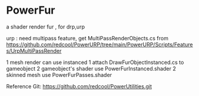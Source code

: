 # PowerFur
a shader render fur , for drp,urp

urp : need multipass feature,
     get MultiPassRenderObjects.cs from https://github.com/redcool/PowerURP/tree/main/PowerURP/Scripts/Features/UrpMultiPassRender

1 mesh render can use instanced
     1 attach DrawFurObjectInstanced.cs to gameobject
     2 gameobject's shader use PowerFurInstanced.shader
2 skinned mesh use PowerFurPasses.shader

Reference Git:
https://github.com/redcool/PowerUtilities.git
